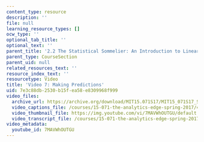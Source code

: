 ```yaml
---
content_type: resource
description: ''
file: null
learning_resource_types: []
ocw_type: ''
optional_tab_title: ''
optional_text: ''
parent_title: '2.2 The Statistical Sommelier: An Introduction to Linear Regression'
parent_type: CourseSection
parent_uid: null
related_resources_text: ''
resource_index_text: ''
resourcetype: Video
title: 'Video 7: Making Predictions'
uid: 7e3c88db-2530-b15f-ea58-e8309968f999
video_files:
  archive_url: https://archive.org/download/MIT15.071S17/MIT15_071S17_Session_2.2.13_300k.mp4
  video_captions_file: /courses/15-071-the-analytics-edge-spring-2017/490daaedfc285edabb4b598fad15b707_7MAVWhOUTGU.vtt
  video_thumbnail_file: https://img.youtube.com/vi/7MAVWhOUTGU/default.jpg
  video_transcript_file: /courses/15-071-the-analytics-edge-spring-2017/8b4e41817d1fb2a253cca42a81677e39_7MAVWhOUTGU.pdf
video_metadata:
  youtube_id: 7MAVWhOUTGU
---
```

